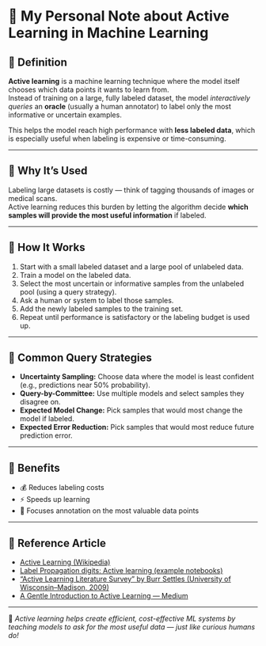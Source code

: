 # 🧠 My Personal Note about Active Learning in Machine Learning

## 🔹 Definition
**Active learning** is a machine learning technique where the model itself chooses which data points it wants to learn from.  
Instead of training on a large, fully labeled dataset, the model *interactively queries* an **oracle** (usually a human annotator) to label only the most informative or uncertain examples.

This helps the model reach high performance with **less labeled data**, which is especially useful when labeling is expensive or time-consuming.

---

## 🔹 Why It’s Used
Labeling large datasets is costly — think of tagging thousands of images or medical scans.  
Active learning reduces this burden by letting the algorithm decide **which samples will provide the most useful information** if labeled.

---

## 🔹 How It Works
1. Start with a small labeled dataset and a large pool of unlabeled data.  
2. Train a model on the labeled data.  
3. Select the most uncertain or informative samples from the unlabeled pool (using a query strategy).  
4. Ask a human or system to label those samples.  
5. Add the newly labeled samples to the training set.  
6. Repeat until performance is satisfactory or the labeling budget is used up.

---

## 🔹 Common Query Strategies
- **Uncertainty Sampling:** Choose data where the model is least confident (e.g., predictions near 50% probability).  
- **Query-by-Committee:** Use multiple models and select samples they disagree on.  
- **Expected Model Change:** Pick samples that would most change the model if labeled.  
- **Expected Error Reduction:** Pick samples that would most reduce future prediction error.

---

## 🔹 Benefits
- 💰 Reduces labeling costs  
- ⚡ Speeds up learning  
- 🎯 Focuses annotation on the most valuable data points  

---

## 🔹 Reference Article
- [Active Learning (Wikipedia)](https://en.wikipedia.org/wiki/Active_learning_(machine_learning))  
- [Label Propagation digits: Active learning (example notebooks)](https://scikit-learn.org/stable/auto_examples/semi_supervised/plot_label_propagation_digits_active_learning.html)  
- [“Active Learning Literature Survey” by Burr Settles (University of Wisconsin–Madison, 2009)](https://burrsettles.com/pub/settles.activelearning.pdf)  
- [A Gentle Introduction to Active Learning — Medium](https://arindam-dey.medium.com/a-gentle-introduction-to-active-learning-e983b9d175cb)  

---

📘 *Active learning helps create efficient, cost-effective ML systems by teaching models to ask for the most useful data — just like curious humans do!*

